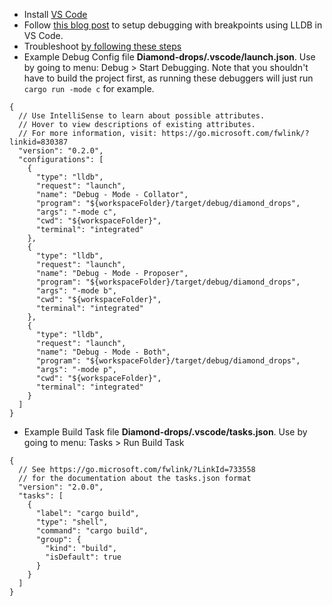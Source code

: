 * Install [VS Code](https://code.visualstudio.com/download)
* Follow [this blog post](https://medium.com/@royalstream/rust-development-using-vs-code-on-os-x-debugging-included-bc10c9863777) to setup debugging with breakpoints using LLDB in VS Code.
* Troubleshoot [by following these steps](https://medium.com/@ltfschoen/im-using-macos-10-12-861c8211006) 
* Example Debug Config file **Diamond-drops/.vscode/launch.json**. Use by going to menu: Debug > Start Debugging. Note that you shouldn't have to build the project first, as running these debuggers will just run `cargo run -mode c` for example.
```
{
  // Use IntelliSense to learn about possible attributes.
  // Hover to view descriptions of existing attributes.
  // For more information, visit: https://go.microsoft.com/fwlink/?linkid=830387
  "version": "0.2.0",
  "configurations": [
    {
      "type": "lldb",
      "request": "launch",
      "name": "Debug - Mode - Collator",
      "program": "${workspaceFolder}/target/debug/diamond_drops",
      "args": "-mode c",
      "cwd": "${workspaceFolder}",
      "terminal": "integrated"
    },
    {
      "type": "lldb",
      "request": "launch",
      "name": "Debug - Mode - Proposer",
      "program": "${workspaceFolder}/target/debug/diamond_drops",
      "args": "-mode b",
      "cwd": "${workspaceFolder}",
      "terminal": "integrated"
    },
    {
      "type": "lldb",
      "request": "launch",
      "name": "Debug - Mode - Both",
      "program": "${workspaceFolder}/target/debug/diamond_drops",
      "args": "-mode p",
      "cwd": "${workspaceFolder}",
      "terminal": "integrated"
    }
  ]
}
```

* Example Build Task file **Diamond-drops/.vscode/tasks.json**. Use by going to menu: Tasks > Run Build Task
```
{
  // See https://go.microsoft.com/fwlink/?LinkId=733558
  // for the documentation about the tasks.json format
  "version": "2.0.0",
  "tasks": [
    {
      "label": "cargo build",
      "type": "shell",
      "command": "cargo build",
      "group": {
        "kind": "build",
        "isDefault": true
      }
    }
  ]
}
```

